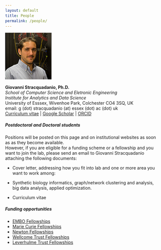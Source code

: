 ```yaml
---
layout: default
title: People
permalink: /people/
---
```


<div class="portrait">
<img src="/images/gspic.jpg"/>
</div>

**Giovanni Stracquadanio, Ph.D.**  
*School of Computer Science and Eletronic Engineering*  
*Institute for Analytics and Data Science*  
University of Esssex, Wivenhoe Park, Colchester CO4 3SQ, UK  
email: g (dot) stracquadanio (at) essex (dot) ac (dot) uk  
[Curriculum vitae](/people/gstracquadanio) | [Google Scholar](https://goo.gl/faI6XG) | [ORCID](http://orcid.org/0000-0001-9819-3645)

##### Postdoctoral and Doctoral students
Positions will be posted on this page and on institutional websites as soon as
as they become available.  
However, if you are eligible for a funding scheme or
a fellowship and you want to join the lab, please send an email to
Giovanni Stracquadanio attaching the following documents:

*  Cover letter, addressing how you fit into lab and one or more area you want to work
  among:
  -  Synthetic biology informatics, graph/network clustering and analysis, big data analysis, applied optimization.
*  Curriculum vitae

##### Funding opportunities
* [EMBO Fellowships](http://www.embo.org/funding-awards/fellowships)
* [Marie Curie Fellowships](http://ec.europa.eu/research/mariecurieactions/about/individual-fellowships_en)
* [Newton Fellowships](http://newtonfellowships.org/the-fellowships/)
* [Wellcome Trust Fellowships](https://wellcome.ac.uk/funding/sir-henry-wellcome-postdoctoral-fellowships)
* [Leverhulme Trust Fellowships](https://www.leverhulme.ac.uk/funding/grant-schemes/early-career-fellowships)

